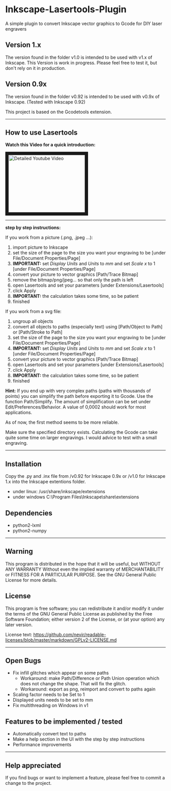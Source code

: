 # Inkscape-Lasertools-Plugin
A simple plugin to convert Inkscape vector graphics to Gcode for DIY laser engravers

## Version 1.x
The version found in the folder v1.0 is intended to be used with v1.x of Inkscape.
This Version is work in progress. Please feel free to test it, but don't rely on it in production.

## Version 0.9x
The version found in the folder v0.92 is intended to be used with v0.9x of Inkscape.
(Tested with Inkscape 0.92)

This project is based on the Gcodetools extension.

*******************************************************************************************************************************

## How to use Lasertools
**Watch this Video for a quick introduction:**

<a href="http://www.youtube.com/watch?feature=player_embedded&v=NhUvRJsa4D0
" target="_blank"><img src="http://img.youtube.com/vi/NhUvRJsa4D0/0.jpg"
alt="Detailed Youtube Video" width="240" height="180" border="10" /></a>


************************************************************************************
**step by step instructions:**

If you work from a picture (.png, .jpeg ...):

1. import picture to Inkscape
2. set the size of the page to the size you want your engraving to be [under File/Document Properties/Page]
3. **IMPORTANT:** set *Display Units* and *Units* to *mm* and set *Scale x* to 1 [under File/Document Properties/Page]
4. convert your picture to vector graphics [Path/Trace Bitmap]
5. remove the bitmap/png/jpeg... so that only the path is left
6. open Lasertools and set your parameters [under Extensions/Lasertools]
7. click Apply
8. **IMPORTANT:** the calculation takes some time, so be patient
9. finished

If you work from a svg file:

1. ungroup all objects
2. convert all objects to paths (especially text) using [Path/Object to Path] or [Path/Stroke to Path]
3. set the size of the page to the size you want your engraving to be [under File/Document Properties/Page]
4. **IMPORTANT:** set *Display Units* and *Units* to *mm* and set *Scale x* to 1 [under File/Document Properties/Page]
5. convert your picture to vector graphics [Path/Trace Bitmap]
6. open Lasertools and set your parameters [under Extensions/Lasertools]
7. click Apply
8. **IMPORTANT:** the calculation takes some time, so be patient
9. finished

**Hint:**
If you end up with very complex paths (paths with thousands of points) you can simplify the path before exporting it to Gcode.
Use the function Path/Simplify.
The amount of simplification can be set under Edit/Preferences/Behavior.
A value of 0,0002 should work for most applications.

As of now, the first method seems to be more reliable.

Make sure the specified directory exists.
Calculating the Gcode can take quite some time on larger engravings. I would advice to test with a small engraving.

*******************************************************************************************************************************

## Installation
Copy the .py and .inx file from /v0.92 for Inkscape 0.9x or /v1.0 for Inkscape 1.x into the Inkscape extentions folder.

- under linux:    /usr/share/inkscape/extensions 
- under windows   C:\Program Files\Inkscape\share\extensions 

## Dependencies
- python2-lxml
- python2-numpy

*******************************************************************************************************************************

## Warning
This program is distributed in the hope that it will be useful, but WITHOUT ANY WARRANTY Without even the implied warranty of MERCHANTABILITY or FITNESS FOR A PARTICULAR PURPOSE. See the GNU General Public License for more details.

## License
This program is free software; you can redistribute it and/or modify it under the terms of the GNU General Public License as published by the Free Software Foundation; either version 2 of the License, or (at your option) any later version.

License text: 
https://github.com/nevir/readable-licenses/blob/master/markdown/GPLv2-LICENSE.md

*******************************************************************************************************************************

## Open Bugs
- Fix infill glitches which appear on some paths
    - Workaround: make Path/Difference or Path Union operation which does not change the shape. That will fix the glitch.
    - Workaround: export as png, reimport and convert to paths again
- Scaling factor needs to be Set to 1
- Displayed units needs to be set to mm
- Fix multithreading on Windows in v1

## Features to be implemented / tested
- Automatically convert text to paths 
- Make a help section in the UI with the step by step instructions
- Performance improvements

*******************************************************************************************************************************

## Help appreciated
If you find bugs or want to implement a feature, please feel free to commit a change to the project.


